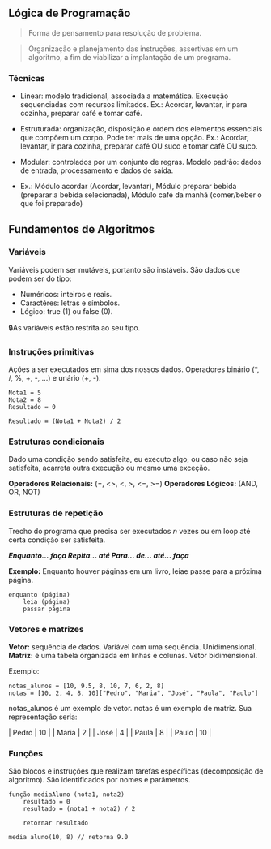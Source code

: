 ## Lógica de Programação

> Forma de pensamento para resolução de problema.

> Organização e planejamento das instruções, assertivas em um algoritmo, a fim de viabilizar a implantação de um programa.

### Técnicas
- Linear: modelo tradicional, associada a matemática. Execução sequenciadas com recursos limitados. 
Ex.: Acordar, levantar, ir para cozinha, preparar café e tomar café.

- Estruturada: organização, disposição e ordem dos elementos essenciais que compõem um corpo. Pode ter mais de uma opção.
Ex.: Acordar, levantar, ir para cozinha, preparar café OU suco e tomar café OU suco.

- Modular: controlados por um conjunto de regras. Modelo padrão: dados de entrada, processamento e dados de saída. 
- Ex.: Módulo acordar (Acordar, levantar), Módulo preparar bebida (preparar a bebida selecionada), Módulo café da manhã (comer/beber o que foi preparado)


## Fundamentos de Algoritmos

### Variáveis
Variáveis podem ser mutáveis, portanto são instáveis. São dados que podem ser do tipo:
- Numéricos: inteiros e reais.
- Caractéres: letras e símbolos.
- Lógico: true (1) ou false (0).

🔒As variáveis estão restrita ao seu tipo. 


### Instruções primitivas
Ações a ser executados em sima dos nossos dados. Operadores binário (*, /, %, +, -, ...) e unário (+, -).

    Nota1 = 5
    Nota2 = 8
    Resultado = 0
    
    Resultado = (Nota1 + Nota2) / 2


### Estruturas condicionais
Dado uma condição sendo satisfeita, eu executo algo, ou caso não seja satisfeita, acarreta outra execução ou mesmo uma exceção.

**Operadores Relacionais:** (=, <>, <, >, <=, >=)
**Operadores Lógicos:** (AND, OR, NOT)



### Estruturas de repetição
Trecho do programa que precisa ser executados *n* vezes ou em loop até certa condição ser satisfeita.

***Enquanto... faça
Repita... até
Para... de... até... faça***

**Exemplo:**
Enquanto houver páginas em um livro, leiae passe para a próxima página.

    enquanto (página)
    	leia (página)
    	passar página



### Vetores e matrizes
**Vetor:** sequência de dados. Variável com uma sequência. Unidimensional.
**Matriz:** é uma tabela organizada em linhas e colunas. Vetor bidimensional.

Exemplo:

    notas_alunos = [10, 9.5, 8, 10, 7, 6, 2, 8]
    notas = [10, 2, 4, 8, 10]["Pedro", "Maria", "José", "Paula", "Paulo"]

notas_alunos é um exemplo de vetor.
notas é um exemplo de matriz. Sua representação seria:

| Pedro 	| 10 |
| Maria 	| 2 |
| José 		| 4 |
| Paula 	| 8 |
| Paulo 	| 10 |



### Funções
São blocos e instruções que realizam tarefas específicas (decomposição de algoritmo). São identificados por nomes e parâmetros.

    função mediaAluno (nota1, nota2)
    	resultado = 0
    	resultado = (nota1 + nota2) / 2
    
	    retornar resultado

	media aluno(10, 8) // retorna 9.0






